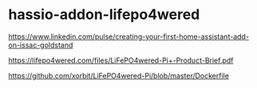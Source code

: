 # hassio-addon-lifepo4wered


https://www.linkedin.com/pulse/creating-your-first-home-assistant-add-on-issac-goldstand

https://lifepo4wered.com/files/LiFePO4wered-Pi+-Product-Brief.pdf

https://github.com/xorbit/LiFePO4wered-Pi/blob/master/Dockerfile
